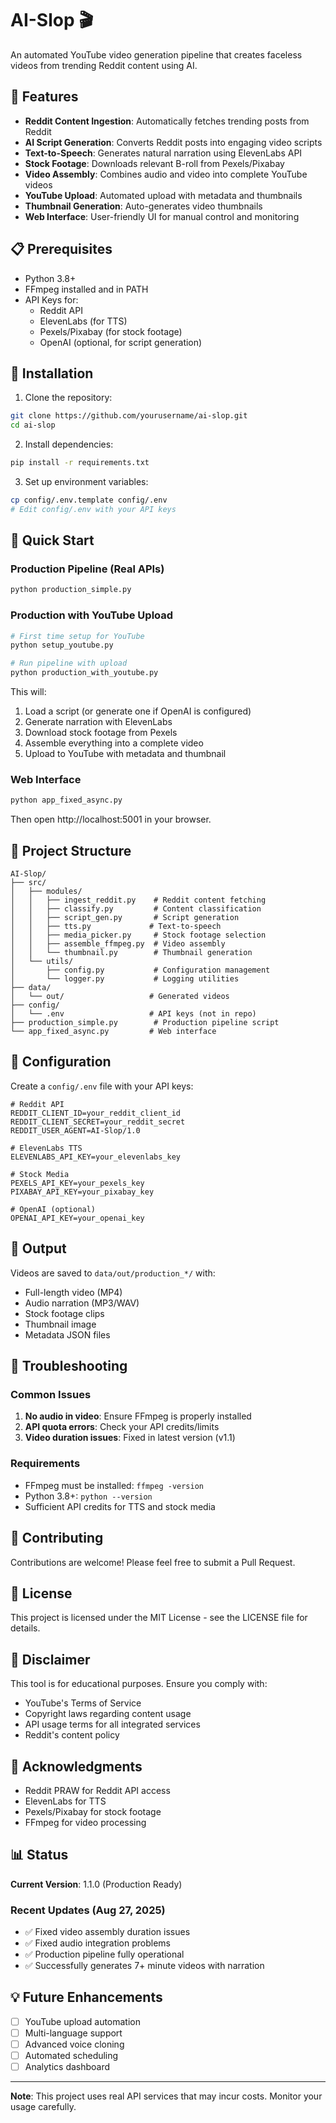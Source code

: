 # AI-Slop 🎬

An automated YouTube video generation pipeline that creates faceless videos from trending Reddit content using AI.

## 🚀 Features

- **Reddit Content Ingestion**: Automatically fetches trending posts from Reddit
- **AI Script Generation**: Converts Reddit posts into engaging video scripts
- **Text-to-Speech**: Generates natural narration using ElevenLabs API
- **Stock Footage**: Downloads relevant B-roll from Pexels/Pixabay
- **Video Assembly**: Combines audio and video into complete YouTube videos
- **YouTube Upload**: Automated upload with metadata and thumbnails
- **Thumbnail Generation**: Auto-generates video thumbnails
- **Web Interface**: User-friendly UI for manual control and monitoring

## 📋 Prerequisites

- Python 3.8+
- FFmpeg installed and in PATH
- API Keys for:
  - Reddit API
  - ElevenLabs (for TTS)
  - Pexels/Pixabay (for stock footage)
  - OpenAI (optional, for script generation)

## 🔧 Installation

1. Clone the repository:
```bash
git clone https://github.com/yourusername/ai-slop.git
cd ai-slop
```

2. Install dependencies:
```bash
pip install -r requirements.txt
```

3. Set up environment variables:
```bash
cp config/.env.template config/.env
# Edit config/.env with your API keys
```

## 🎯 Quick Start

### Production Pipeline (Real APIs)
```bash
python production_simple.py
```

### Production with YouTube Upload
```bash
# First time setup for YouTube
python setup_youtube.py

# Run pipeline with upload
python production_with_youtube.py
```

This will:
1. Load a script (or generate one if OpenAI is configured)
2. Generate narration with ElevenLabs
3. Download stock footage from Pexels
4. Assemble everything into a complete video
5. Upload to YouTube with metadata and thumbnail

### Web Interface
```bash
python app_fixed_async.py
```
Then open http://localhost:5001 in your browser.

## 📁 Project Structure

```
AI-Slop/
├── src/
│   ├── modules/
│   │   ├── ingest_reddit.py    # Reddit content fetching
│   │   ├── classify.py         # Content classification
│   │   ├── script_gen.py       # Script generation
│   │   ├── tts.py             # Text-to-speech
│   │   ├── media_picker.py     # Stock footage selection
│   │   ├── assemble_ffmpeg.py  # Video assembly
│   │   └── thumbnail.py        # Thumbnail generation
│   └── utils/
│       ├── config.py           # Configuration management
│       └── logger.py           # Logging utilities
├── data/
│   └── out/                   # Generated videos
├── config/
│   └── .env                   # API keys (not in repo)
├── production_simple.py        # Production pipeline script
└── app_fixed_async.py         # Web interface
```

## 🔑 Configuration

Create a `config/.env` file with your API keys:

```env
# Reddit API
REDDIT_CLIENT_ID=your_reddit_client_id
REDDIT_CLIENT_SECRET=your_reddit_secret
REDDIT_USER_AGENT=AI-Slop/1.0

# ElevenLabs TTS
ELEVENLABS_API_KEY=your_elevenlabs_key

# Stock Media
PEXELS_API_KEY=your_pexels_key
PIXABAY_API_KEY=your_pixabay_key

# OpenAI (optional)
OPENAI_API_KEY=your_openai_key
```

## 🎥 Output

Videos are saved to `data/out/production_*/` with:
- Full-length video (MP4)
- Audio narration (MP3/WAV)
- Stock footage clips
- Thumbnail image
- Metadata JSON files

## 🐛 Troubleshooting

### Common Issues

1. **No audio in video**: Ensure FFmpeg is properly installed
2. **API quota errors**: Check your API credits/limits
3. **Video duration issues**: Fixed in latest version (v1.1)

### Requirements

- FFmpeg must be installed: `ffmpeg -version`
- Python 3.8+: `python --version`
- Sufficient API credits for TTS and stock media

## 🤝 Contributing

Contributions are welcome! Please feel free to submit a Pull Request.

## 📄 License

This project is licensed under the MIT License - see the LICENSE file for details.

## 🚨 Disclaimer

This tool is for educational purposes. Ensure you comply with:
- YouTube's Terms of Service
- Copyright laws regarding content usage
- API usage terms for all integrated services
- Reddit's content policy

## 🙏 Acknowledgments

- Reddit PRAW for Reddit API access
- ElevenLabs for TTS
- Pexels/Pixabay for stock footage
- FFmpeg for video processing

## 📊 Status

**Current Version**: 1.1.0 (Production Ready)

### Recent Updates (Aug 27, 2025)
- ✅ Fixed video assembly duration issues
- ✅ Fixed audio integration problems  
- ✅ Production pipeline fully operational
- ✅ Successfully generates 7+ minute videos with narration

## 💡 Future Enhancements

- [ ] YouTube upload automation
- [ ] Multi-language support
- [ ] Advanced voice cloning
- [ ] Automated scheduling
- [ ] Analytics dashboard

---

**Note**: This project uses real API services that may incur costs. Monitor your usage carefully.